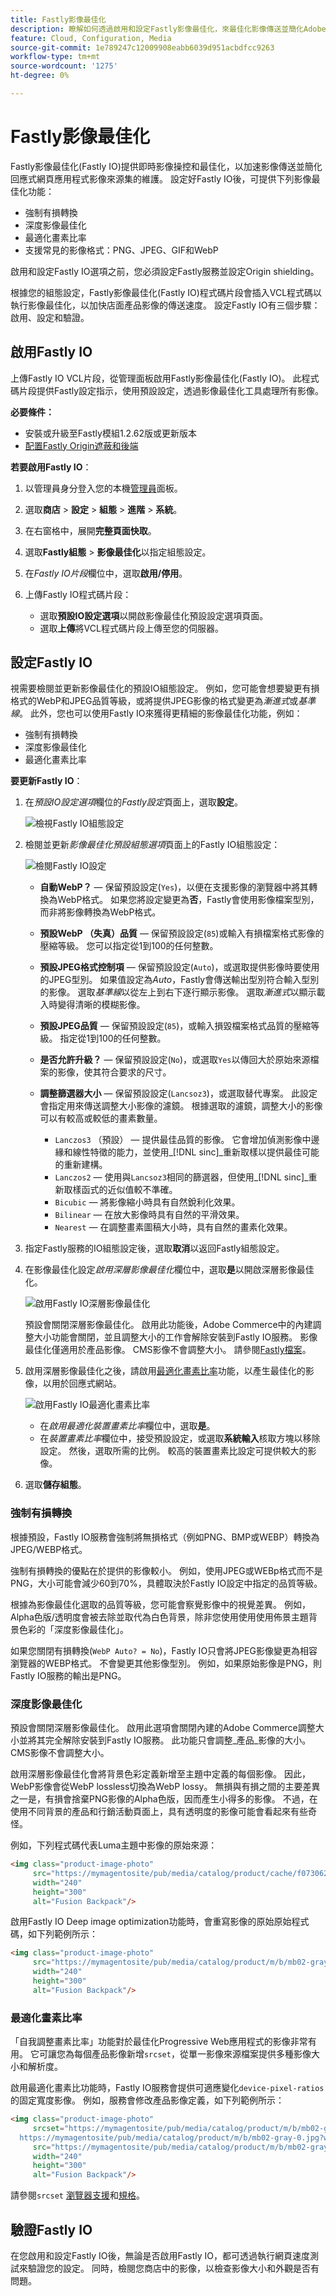 ```yaml
---
title: Fastly影像最佳化
description: 瞭解如何透過啟用和設定Fastly影像最佳化，來最佳化影像傳送並簡化Adobe Commerce網站的影像管理。
feature: Cloud, Configuration, Media
source-git-commit: 1e789247c12009908eabb6039d951acbdfcc9263
workflow-type: tm+mt
source-wordcount: '1275'
ht-degree: 0%

---
```


# Fastly影像最佳化

Fastly影像最佳化(Fastly IO)提供即時影像操控和最佳化，以加速影像傳送並簡化回應式網頁應用程式影像來源集的維護。 設定好Fastly IO後，可提供下列影像最佳化功能：

- 強制有損轉換
- 深度影像最佳化
- 最適化畫素比率
- 支援常見的影像格式：PNG、JPEG、GIF和WebP

啟用和設定Fastly IO選項之前，您必須設定Fastly服務並設定Origin shielding。

根據您的組態設定，Fastly影像最佳化(Fastly IO)程式碼片段會插入VCL程式碼以執行影像最佳化，以加快店面產品影像的傳送速度。 設定Fastly IO有三個步驟：啟用、設定和驗證。

## 啟用Fastly IO

上傳Fastly IO VCL片段，從管理面板啟用Fastly影像最佳化(Fastly IO)。 此程式碼片段提供Fastly設定指示，使用預設設定，透過影像最佳化工具處理所有影像。

**必要條件：**

- 安裝或升級至Fastly模組1.2.62版或更新版本
- [配置Fastly Origin遮蔽和後端](fastly-custom-cache-configuration.md#configure-back-ends-and-origin-shielding)

**若要啟用Fastly IO**：

1. 以管理員身分登入您的本機[管理員](../../get-started/onboarding.md#access-your-admin-panel)面板。

1. 選取&#x200B;**商店** > **設定** > **組態** > **進階** > **系統**。

1. 在右窗格中，展開&#x200B;**完整頁面快取**。

1. 選取&#x200B;**Fastly組態** > **影像最佳化**&#x200B;以指定組態設定。

1. 在&#x200B;_Fastly IO片段_&#x200B;欄位中，選取&#x200B;**啟用/停用**。

1. 上傳Fastly IO程式碼片段：

   - 選取&#x200B;**預設IO設定選項**&#x200B;以開啟影像最佳化預設設定選項頁面。
   - 選取&#x200B;**上傳**&#x200B;將VCL程式碼片段上傳至您的伺服器。

## 設定Fastly IO

視需要檢閱並更新影像最佳化的預設IO組態設定。 例如，您可能會想要變更有損格式的WebP和JPEG品質等級，或將提供JPEG影像的格式變更為&#x200B;_漸進式_&#x200B;或&#x200B;_基準線_。 此外，您也可以使用Fastly IO來獲得更精細的影像最佳化功能，例如：

- 強制有損轉換
- 深度影像最佳化
- 最適化畫素比率

**要更新Fastly IO**：

1. 在&#x200B;_預設IO設定選項_&#x200B;欄位的&#x200B;_Fastly設定_&#x200B;頁面上，選取&#x200B;**設定**。

   ![檢視Fastly IO組態設定](../../assets/cdn/fastly-io-default-config.png)

1. 檢閱並更新&#x200B;_影像最佳化預設組態選項_&#x200B;頁面上的Fastly IO組態設定：

   ![檢閱Fastly IO設定](../../assets/cdn/fastly-io-config-options.png)

   - **自動WebP？** — 保留預設設定(`Yes`)，以便在支援影像的瀏覽器中將其轉換為WebP格式。 如果您將設定變更為&#x200B;**否**，Fastly會使用影像檔案型別，而非將影像轉換為WebP格式。

   - **預設WebP （失真）品質** — 保留預設設定(`85`)或輸入有損檔案格式影像的壓縮等級。 您可以指定從1到100的任何整數。

   - **預設JPEG格式控制項** — 保留預設設定(`Auto`)，或選取提供影像時要使用的JPEG型別。 如果值設定為&#x200B;_Auto_，Fastly會傳送輸出型別符合輸入型別的影像。 選取&#x200B;_基準線_&#x200B;以從左上到右下逐行顯示影像。 選取&#x200B;_漸進式_&#x200B;以顯示載入時變得清晰的模糊影像。

   - **預設JPEG品質** — 保留預設設定(`85`)，或輸入損毀檔案格式品質的壓縮等級。 指定從1到100的任何整數。

   - **是否允許升級？** — 保留預設設定(`No`)，或選取`Yes`以傳回大於原始來源檔案的影像，使其符合要求的尺寸。

   - **調整篩選器大小** — 保留預設設定(`Lancsoz3`)，或選取替代專案。 此設定會指定用來傳送調整大小影像的濾鏡。 根據選取的濾鏡，調整大小的影像可以有較高或較低的畫素數量。

      - `Lanczos3` （預設） — 提供最佳品質的影像。 它會增加偵測影像中邊緣和線性特徵的能力，並使用&#x200B;_[!DNL sinc]_重新取樣以提供最佳可能的重新建構。
      - `Lanczos2` — 使用與`Lancsoz3`相同的篩選器，但使用&#x200B;_[!DNL sinc]_重新取樣函式的近似值較不準確。
      - `Bicubic` — 將影像縮小時具有自然銳利化效果。
      - `Bilinear` — 在放大影像時具有自然的平滑效果。
      - `Nearest` — 在調整畫素圖稿大小時，具有自然的畫素化效果。

1. 指定Fastly服務的IO組態設定後，選取&#x200B;**取消**&#x200B;以返回Fastly組態設定。

1. 在影像最佳化設定&#x200B;_啟用深層影像最佳化_&#x200B;欄位中，選取&#x200B;**是**&#x200B;以開啟深層影像最佳化。

   ![啟用Fastly IO深層影像最佳化](../../assets/cdn/fastly-io-deep-image-config.png)

   預設會關閉深層影像最佳化。 啟用此功能後，Adobe Commerce中的內建調整大小功能會關閉，並且調整大小的工作會解除安裝到Fastly IO服務。 影像最佳化僅適用於產品影像。 CMS影像不會調整大小。 請參閱[Fastly檔案](#deep-image-optimization)。

1. 啟用深層影像最佳化之後，請啟用[最適化畫素比率](#adaptive-pixel-ratios)功能，以產生最佳化的影像，以用於回應式網站。

   ![啟用Fastly IO最適化畫素比率](../../assets/cdn/fastly-io-config-adaptive-pixel.png)

   - 在&#x200B;_啟用最適化裝置畫素比率_&#x200B;欄位中，選取&#x200B;**是**。
   - 在&#x200B;_裝置畫素比率_&#x200B;欄位中，接受預設設定，或選取&#x200B;**系統輸入**&#x200B;核取方塊以移除設定。 然後，選取所需的比例。 較高的裝置畫素比設定可提供較大的影像。

1. 選取&#x200B;**儲存組態**。

### 強制有損轉換

根據預設，Fastly IO服務會強制將無損格式（例如PNG、BMP或WEBP）轉換為JPEG/WEBP格式。

強制有損轉換的優點在於提供的影像較小。
例如，使用JPEG或WEBp格式而不是PNG，大小可能會減少60到70%，具體取決於Fastly IO設定中指定的品質等級。

根據為影像最佳化選取的品質等級，您可能會察覺影像中的視覺差異。 例如，Alpha色版/透明度會被去除並取代為白色背景，除非您使用使用使用佈景主題背景色彩的「深度影像最佳化」。

如果您關閉有損轉換(`WebP Auto? = No`)，Fastly IO只會將JPEG影像變更為相容瀏覽器的WEBP格式。 不會變更其他影像型別。 例如，如果原始影像是PNG，則Fastly IO服務的輸出是PNG。

### 深度影像最佳化

預設會關閉深層影像最佳化。 啟用此選項會關閉內建的Adobe Commerce調整大小並將其完全解除安裝到Fastly IO服務。
此功能只會調整_產品_&#x200B;影像的大小。 CMS影像不會調整大小。

啟用深層影像最佳化會將背景色彩定義新增至主題中定義的每個影像。 因此，WebP影像會從WebP lossless切換為WebP lossy。 無損與有損之間的主要差異之一是，有損會捨棄PNG影像的Alpha色版，因而產生小得多的影像。 不過，在使用不同背景的產品和行銷活動頁面上，具有透明度的影像可能會看起來有些奇怪。

例如，下列程式碼代表Luma主題中影像的原始來源：

```html
<img class="product-image-photo"
     src="https://mymagentosite/pub/media/catalog/product/cache/f073062f50e48eb0f0998593e568d857/m/b/mb02-gray-0.jpg"
     width="240"
     height="300"
     alt="Fusion Backpack"/>
```

啟用Fastly IO Deep image optimization功能時，會重寫影像的原始原始程式碼，如下列範例所示：

```html
<img class="product-image-photo"
     src="https://mymagentosite/pub/media/catalog/product/m/b/mb02-gray-0.jpg?width=240&height=300&quality=80&bg-color=255,255,255&fit=bounds"
     width="240"
     height="300"
     alt="Fusion Backpack"/>
```

### 最適化畫素比率

「自我調整畫素比率」功能對於最佳化Progressive Web應用程式的影像非常有用。 它可讓您為每個產品影像新增`srcset`，從單一影像來源檔案提供多種影像大小和解析度。

啟用最適化畫素比功能時，Fastly IO服務會提供可適應變化`device-pixel-ratios`的固定寬度影像。
例如，服務會修改產品影像定義，如下列範例所示：

```html
<img class="product-image-photo"
     srcset="https://mymagentosite/pub/media/catalog/product/m/b/mb02-gray-0.jpg?width=240&height=300&quality=80&bg-color=255,255,255&fit=bounds&dpr=2 2x,
  https://mymagentosite/pub/media/catalog/product/m/b/mb02-gray-0.jpg?width=240&height=300&quality=80&bg-color=255,255,255&fit=bounds&dpr=3 3x"
     src="https://mymagentosite/pub/media/catalog/product/m/b/mb02-gray-0.jpg?width=240&height=300&quality=80&bg-color=255,255,255&fit=bounds"
     width="240"
     height="300"
     alt="Fusion Backpack"/>
```

請參閱`srcset` [瀏覽器支援](https://caniuse.com/#feat=srcset)和[規格](https://html.spec.whatwg.org/multipage/embedded-content.html#attr-img-srcset)。

## 驗證Fastly IO

在您啟用和設定Fastly IO後，無論是否啟用Fastly IO，都可透過執行網頁速度測試來驗證您的設定。 同時，檢閱您商店中的影像，以檢查影像大小和外觀是否有問題。
